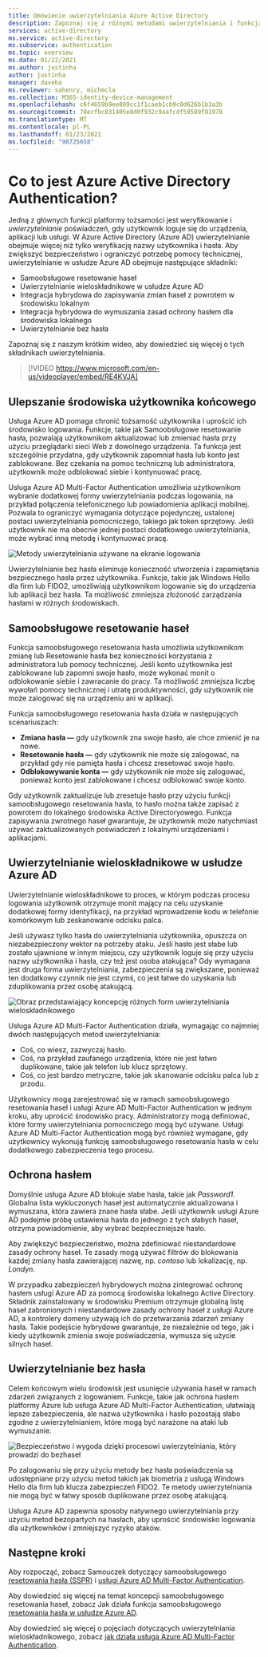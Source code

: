 ```yaml
---
title: Omówienie uwierzytelniania Azure Active Directory
description: Zapoznaj się z różnymi metodami uwierzytelniania i funkcjami zabezpieczeń dla logowania użytkowników przy użyciu Azure Active Directory.
services: active-directory
ms.service: active-directory
ms.subservice: authentication
ms.topic: overview
ms.date: 01/22/2021
ms.author: justinha
author: justinha
manager: daveba
ms.reviewer: sahenry, michmcla
ms.collection: M365-identity-device-management
ms.openlocfilehash: c6f4659b9ee809cc1f1caeb1cb9c0d626b1b3a3b
ms.sourcegitcommit: 78ecfbc831405e8d0f932c9aafcdf59589f81978
ms.translationtype: MT
ms.contentlocale: pl-PL
ms.lasthandoff: 01/23/2021
ms.locfileid: "98725658"
---
```

# <a name="what-is-azure-active-directory-authentication"></a>Co to jest Azure Active Directory Authentication?

Jedną z głównych funkcji platformy tożsamości jest weryfikowanie i *uwierzytelnianie* poświadczeń, gdy użytkownik loguje się do urządzenia, aplikacji lub usługi. W Azure Active Directory (Azure AD) uwierzytelnianie obejmuje więcej niż tylko weryfikację nazwy użytkownika i hasła. Aby zwiększyć bezpieczeństwo i ograniczyć potrzebę pomocy technicznej, uwierzytelnianie w usłudze Azure AD obejmuje następujące składniki:

* Samoobsługowe resetowanie haseł
* Uwierzytelnianie wieloskładnikowe w usłudze Azure AD
* Integracja hybrydowa do zapisywania zmian haseł z powrotem w środowisku lokalnym
* Integracja hybrydowa do wymuszania zasad ochrony hasłem dla środowiska lokalnego
* Uwierzytelnianie bez hasła

Zapoznaj się z naszym krótkim wideo, aby dowiedzieć się więcej o tych składnikach uwierzytelniania.

> [!VIDEO https://www.microsoft.com/en-us/videoplayer/embed/RE4KVJA]

## <a name="improve-the-end-user-experience"></a>Ulepszanie środowiska użytkownika końcowego

Usługa Azure AD pomaga chronić tożsamość użytkownika i uprościć ich środowisko logowania. Funkcje, takie jak Samoobsługowe resetowanie hasła, pozwalają użytkownikom aktualizować lub zmieniać hasła przy użyciu przeglądarki sieci Web z dowolnego urządzenia. Ta funkcja jest szczególnie przydatna, gdy użytkownik zapomniał hasła lub konto jest zablokowane. Bez czekania na pomoc techniczną lub administratora, użytkownik może odblokować siebie i kontynuować pracę.

Usługa Azure AD Multi-Factor Authentication umożliwia użytkownikom wybranie dodatkowej formy uwierzytelniania podczas logowania, na przykład połączenia telefonicznego lub powiadomienia aplikacji mobilnej. Pozwala to ograniczyć wymagania dotyczące pojedynczej, ustalonej postaci uwierzytelniania pomocniczego, takiego jak token sprzętowy. Jeśli użytkownik nie ma obecnie jednej postaci dodatkowego uwierzytelniania, może wybrać inną metodę i kontynuować pracę.

![Metody uwierzytelniania używane na ekranie logowania](media/concept-authentication-methods/overview-login.png)

Uwierzytelnianie bez hasła eliminuje konieczność utworzenia i zapamiętania bezpiecznego hasła przez użytkownika. Funkcje, takie jak Windows Hello dla firm lub FIDO2, umożliwiają użytkownikom logowanie się do urządzenia lub aplikacji bez hasła. Ta możliwość zmniejsza złożoność zarządzania hasłami w różnych środowiskach.

## <a name="self-service-password-reset"></a>Samoobsługowe resetowanie haseł

Funkcja samoobsługowego resetowania hasła umożliwia użytkownikom zmianę lub Resetowanie hasła bez konieczności korzystania z administratora lub pomocy technicznej. Jeśli konto użytkownika jest zablokowane lub zapomni swoje hasło, może wykonać monit o odblokowanie siebie i zawracanie do pracy. Ta możliwość zmniejsza liczbę wywołań pomocy technicznej i utratę produktywności, gdy użytkownik nie może zalogować się na urządzeniu ani w aplikacji.

Funkcja samoobsługowego resetowania hasła działa w następujących scenariuszach:

* **Zmiana hasła —** gdy użytkownik zna swoje hasło, ale chce zmienić je na nowe.
* **Resetowanie hasła —** gdy użytkownik nie może się zalogować, na przykład gdy nie pamięta hasła i chcesz zresetować swoje hasło.
* **Odblokowywanie konta —** gdy użytkownik nie może się zalogować, ponieważ konto jest zablokowane i chcesz odblokować swoje konto.

Gdy użytkownik zaktualizuje lub zresetuje hasło przy użyciu funkcji samoobsługowego resetowania hasła, to hasło można także zapisać z powrotem do lokalnego środowiska Active Directoryowego. Funkcja zapisywania zwrotnego haseł gwarantuje, że użytkownik może natychmiast używać zaktualizowanych poświadczeń z lokalnymi urządzeniami i aplikacjami.

## <a name="azure-ad-multi-factor-authentication"></a>Uwierzytelnianie wieloskładnikowe w usłudze Azure AD

Uwierzytelnianie wieloskładnikowe to proces, w którym podczas procesu logowania użytkownik otrzymuje monit mający na celu uzyskanie dodatkowej formy identyfikacji, na przykład wprowadzenie kodu w telefonie komórkowym lub zeskanowanie odcisku palca.

Jeśli używasz tylko hasła do uwierzytelniania użytkownika, opuszcza on niezabezpieczony wektor na potrzeby ataku. Jeśli hasło jest słabe lub zostało ujawnione w innym miejscu, czy użytkownik loguje się przy użyciu nazwy użytkownika i hasła, czy też jest osoba atakująca? Gdy wymagana jest druga forma uwierzytelniania, zabezpieczenia są zwiększane, ponieważ ten dodatkowy czynnik nie jest czymś, co jest łatwe do uzyskania lub zduplikowania przez osobę atakującą.

![Obraz przedstawiający koncepcję różnych form uwierzytelniania wieloskładnikowego](./media/concept-mfa-howitworks/methods.png)

Usługa Azure AD Multi-Factor Authentication działa, wymagając co najmniej dwóch następujących metod uwierzytelniania:

* Coś, co wiesz, zazwyczaj hasło.
* Coś, na przykład zaufanego urządzenia, które nie jest łatwo duplikowane, takie jak telefon lub klucz sprzętowy.
* Coś, co jest bardzo metryczne, takie jak skanowanie odcisku palca lub z przodu.

Użytkownicy mogą zarejestrować się w ramach samoobsługowego resetowania haseł i usługi Azure AD Multi-Factor Authentication w jednym kroku, aby uprościć środowisko pracy. Administratorzy mogą definiować, które formy uwierzytelniania pomocniczego mogą być używane. Usługi Azure AD Multi-Factor Authentication mogą być również wymagane, gdy użytkownicy wykonują funkcję samoobsługowego resetowania hasła w celu dodatkowego zabezpieczenia tego procesu.

## <a name="password-protection"></a>Ochrona hasłem

Domyślnie usługa Azure AD blokuje słabe hasła, takie jak *Password1*. Globalna lista wykluczonych haseł jest automatycznie aktualizowana i wymuszana, która zawiera znane hasła słabe. Jeśli użytkownik usługi Azure AD podejmie próbę ustawienia hasła do jednego z tych słabych haseł, otrzyma powiadomienie, aby wybrać bezpieczniejsze hasło.

Aby zwiększyć bezpieczeństwo, można zdefiniować niestandardowe zasady ochrony haseł. Te zasady mogą używać filtrów do blokowania każdej zmiany hasła zawierającej nazwę, np. *contoso* lub lokalizację, np. *Londyn*.

W przypadku zabezpieczeń hybrydowych można zintegrować ochronę hasłem usługi Azure AD za pomocą środowiska lokalnego Active Directory. Składnik zainstalowany w środowisku Premium otrzymuje globalną listę haseł zabronionych i niestandardowe zasady ochrony haseł z usługi Azure AD, a kontrolery domeny używają ich do przetwarzania zdarzeń zmiany hasła. Takie podejście hybrydowe gwarantuje, że niezależnie od tego, jak i kiedy użytkownik zmienia swoje poświadczenia, wymusza się użycie silnych haseł.

## <a name="passwordless-authentication"></a>Uwierzytelnianie bez hasła

Celem końcowym wielu środowisk jest usunięcie używania haseł w ramach zdarzeń związanych z logowaniem. Funkcje, takie jak ochrona hasłem platformy Azure lub usługa Azure AD Multi-Factor Authentication, ułatwiają lepsze zabezpieczenia, ale nazwa użytkownika i hasło pozostają słabo zgodne z uwierzytelnianiem, które mogą być narażone na ataki lub wymuszanie.

![Bezpieczeństwo i wygoda dzięki procesowi uwierzytelniania, który prowadzi do bezhaseł](./media/concept-authentication-passwordless/passwordless-convenience-security.png)

Po zalogowaniu się przy użyciu metody bez hasła poświadczenia są udostępniane przy użyciu metod takich jak biometria z usługą Windows Hello dla firm lub klucza zabezpieczeń FIDO2. Te metody uwierzytelniania nie mogą być w łatwy sposób duplikowane przez osobę atakującą.

Usługa Azure AD zapewnia sposoby natywnego uwierzytelniania przy użyciu metod bezopartych na hasłach, aby uprościć środowisko logowania dla użytkowników i zmniejszyć ryzyko ataków.

## <a name="next-steps"></a>Następne kroki

Aby rozpocząć, zobacz Samouczek dotyczący samoobsługowego [resetowania hasła (SSPR)][tutorial-sspr] i [usługi Azure AD Multi-Factor Authentication][tutorial-azure-mfa].

Aby dowiedzieć się więcej na temat koncepcji samoobsługowego resetowania haseł, zobacz Jak działa funkcja samoobsługowego [resetowania hasła w usłudze Azure AD][concept-sspr].

Aby dowiedzieć się więcej o pojęciach dotyczących uwierzytelniania wieloskładnikowego, zobacz [jak działa usługa Azure AD Multi-Factor Authentication][concept-mfa].

<!-- INTERNAL LINKS -->
[tutorial-sspr]: tutorial-enable-sspr.md
[tutorial-azure-mfa]: tutorial-enable-azure-mfa.md
[concept-sspr]: concept-sspr-howitworks.md
[concept-mfa]: concept-mfa-howitworks.md
